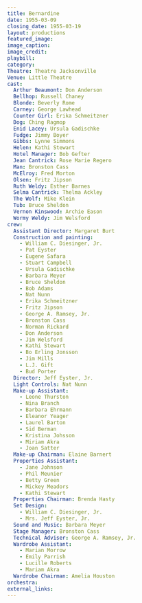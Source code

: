 ```yaml
---
title: Bernardine
date: 1955-03-09
closing_date: 1955-03-19
layout: productions
featured_image: 
image_caption:
image_credit:
playbill: 
category: 
Theatre: Theatre Jacksonville
Venue: Little Theatre
cast:
  Arthur Beaumont: Don Anderson
  Bellhop: Russell Chaney
  Blonde: Beverly Rome
  Carney: George Lawhead
  Counter Girl: Erika Schmeitzner
  Dog: Ching Ragmop
  Enid Lacey: Ursula Gadischke
  Fudge: Jimmy Boyer
  Gibbs: Lynne Simmons
  Helen: Kathi Stewart
  Hotel Manager: Bob Gefter
  Jean Cantrick: Rose Marie Regero
  Man: Bronston Cass
  McElroy: Fred Morton
  Olsen: Fritz Jipson
  Ruth Weldy: Esther Barnes
  Selma Cantrick: Thelma Ackley
  The Wolf: Mike Klein
  Tub: Bruce Sheldon
  Vernon Kinswood: Archie Eason
  Wormy Weldy: Jim Welsford
crew:
  Assistant Director: Margaret Burt
  Construction and painting:
    - William C. Diesinger, Jr.
    - Pat Eyster
    - Eugene Safara
    - Stuart Campbell
    - Ursula Gadischke
    - Barbara Meyer
    - Bruce Sheldon
    - Bob Adams
    - Nat Nunn
    - Erika Schmeitzner
    - Fritz Jipson
    - George A. Ramsey, Jr.
    - Bronston Cass
    - Norman Rickard
    - Don Anderson
    - Jim Welsford
    - Kathi Stewart
    - Bo Erling Jonsson
    - Jim Mills
    - L.J. Gift
    - Bud Porter
  Director: Jeff Eyster, Jr.
  Light Controls: Nat Nunn
  Make-up Assistant:
    - Leone Thurston
    - Nina Branch
    - Barbara Ehrmann
    - Eleanor Yeager
    - Laurel Barton
    - Sid Berman
    - Kristina Johsson
    - Miriam Akra
    - Joan Satter
  Make-up Chairman: Elaine Barnert
  Properties Assistant:
    - Jane Johnson
    - Phil Meunier
    - Betty Green
    - Mickey Meadors
    - Kathi Stewart
  Properties Chairman: Brenda Hasty
  Set Design:
    - William C. Diesinger, Jr.
    - Mrs. Jeff Eyster, Jr.
  Sound and Music: Barbara Meyer
  Stage Manager: Bronston Cass
  Technical Adviser: George A. Ramsey, Jr.
  Wardrobe Assistant:
    - Marian Morrow
    - Emily Parrish
    - Lucille Roberts
    - Mariam Akra
  Wardrobe Chairman: Amelia Houston
orchestra:
external_links:
---
```


